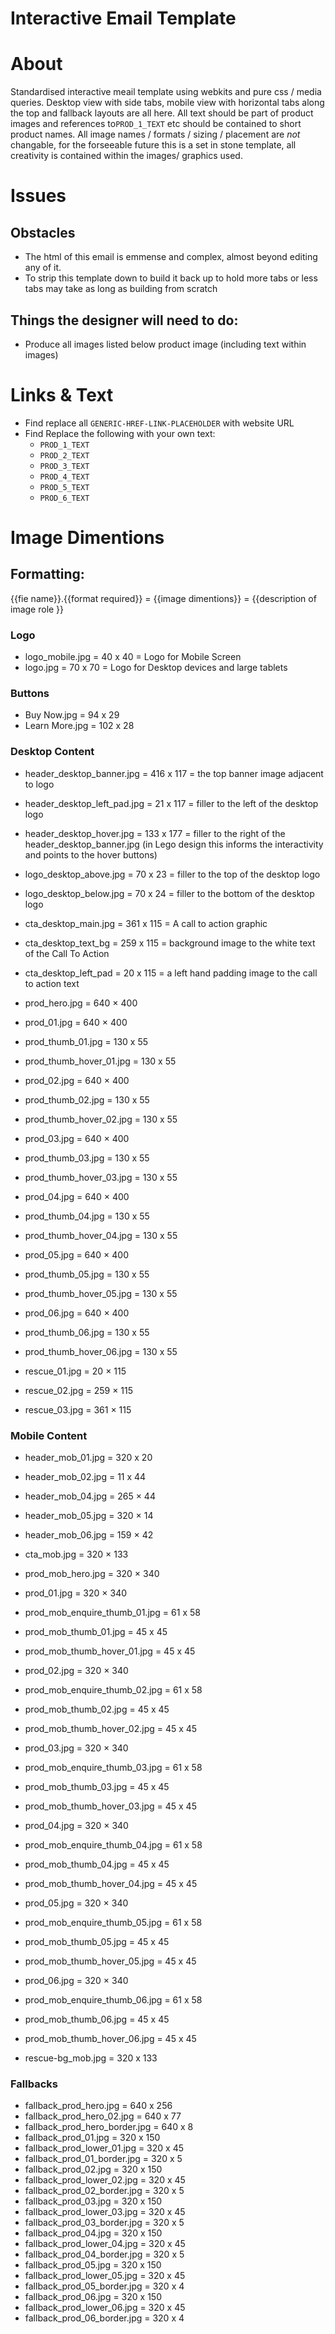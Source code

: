 Interactive Email Template
=====================
# About
Standardised interactive meail template using webkits and pure css / media queries. 
Desktop view with side tabs, mobile view with horizontal tabs along the top and fallback layouts are all here. 
All text should be part of product images and references to`PROD_1_TEXT` etc should be contained to short product names. 
All image names / formats / sizing / placement are *not* changable, for the forseeable future this is a set in stone template, all creativity is contained within the images/ graphics used.

# Issues 
## Obstacles

- The html of this email is emmense and complex, almost beyond editing any of it.
- To strip this template down to build it back up to hold more tabs or less tabs may take as long as building from scratch

## Things the designer will need to do:
- Produce all images listed below product image (including text within images)

# Links & Text
- Find replace all `GENERIC-HREF-LINK-PLACEHOLDER` with website URL 
- Find Replace the following with your own text:
  * `PROD_1_TEXT`
  * `PROD_2_TEXT`
  * `PROD_3_TEXT`
  * `PROD_4_TEXT`
  * `PROD_5_TEXT`
  * `PROD_6_TEXT`

# Image Dimentions 

## Formatting: 

{{fie name}}.{{format required}} = {{image dimentions}} = {{description of image role }}

### Logo
- logo_mobile.jpg = 40 x 40 = Logo for Mobile Screen
- logo.jpg = 70 x 70 = Logo for Desktop devices and large tablets

### Buttons 
- Buy Now.jpg = 94 x 29 
- Learn More.jpg = 102 x 28

### Desktop Content 
- header_desktop_banner.jpg = 416 x 117 = the top banner image adjacent to logo 
- header_desktop_left_pad.jpg = 21 x 117 = filler to the left of the desktop logo 
- header_desktop_hover.jpg = 133 x 177 = filler to the right of the header_desktop_banner.jpg (in Lego design this informs the interactivity and points to the hover buttons)
- logo_desktop_above.jpg = 70 x 23 = filler to the top of the desktop logo 
- logo_desktop_below.jpg = 70 x 24 = filler to the bottom of the desktop logo 

- cta_desktop_main.jpg = 361 x 115 = A call to action graphic 
- cta_desktop_text_bg = 259 x 115 = background image to the white text of the Call To Action
- cta_desktop_left_pad = 20 x 115 = a left hand padding image to the call to action text 

- prod_hero.jpg = 640 × 400 
- prod_01.jpg = 640 × 400 
- prod_thumb_01.jpg = 130 x 55
- prod_thumb_hover_01.jpg = 130 x 55
- prod_02.jpg = 640 × 400 
- prod_thumb_02.jpg = 130 x 55
- prod_thumb_hover_02.jpg = 130 x 55
- prod_03.jpg = 640 × 400 
- prod_thumb_03.jpg = 130 x 55
- prod_thumb_hover_03.jpg = 130 x 55
- prod_04.jpg = 640 × 400 
- prod_thumb_04.jpg = 130 x 55 
- prod_thumb_hover_04.jpg = 130 x 55 
- prod_05.jpg = 640 × 400 
- prod_thumb_05.jpg = 130 x 55
- prod_thumb_hover_05.jpg = 130 x 55
- prod_06.jpg = 640 × 400 
- prod_thumb_06.jpg = 130 x 55
- prod_thumb_hover_06.jpg = 130 x 55

- rescue_01.jpg = 20 × 115
- rescue_02.jpg = 259 × 115
- rescue_03.jpg = 361 × 115

### Mobile Content 
- header_mob_01.jpg = 320 x 20
- header_mob_02.jpg = 11 x 44
- header_mob_04.jpg = 265 × 44
- header_mob_05.jpg = 320 × 14
- header_mob_06.jpg = 159 × 42


- cta_mob.jpg = 320 × 133

- prod_mob_hero.jpg = 320 × 340 
- prod_01.jpg = 320 × 340 
- prod_mob_enquire_thumb_01.jpg = 61 x 58
- prod_mob_thumb_01.jpg = 45 x 45
- prod_mob_thumb_hover_01.jpg = 45 x 45
- prod_02.jpg = 320 × 340 
- prod_mob_enquire_thumb_02.jpg = 61 x 58
- prod_mob_thumb_02.jpg = 45 x 45
- prod_mob_thumb_hover_02.jpg = 45 x 45
- prod_03.jpg = 320 × 340 
- prod_mob_enquire_thumb_03.jpg = 61 x 58
- prod_mob_thumb_03.jpg = 45 x 45
- prod_mob_thumb_hover_03.jpg = 45 x 45
- prod_04.jpg = 320 × 340 
- prod_mob_enquire_thumb_04.jpg = 61 x 58
- prod_mob_thumb_04.jpg = 45 x 45 
- prod_mob_thumb_hover_04.jpg = 45 x 45 
- prod_05.jpg = 320 × 340 
- prod_mob_enquire_thumb_05.jpg = 61 x 58
- prod_mob_thumb_05.jpg = 45 x 45
- prod_mob_thumb_hover_05.jpg = 45 x 45
- prod_06.jpg = 320 × 340 
- prod_mob_enquire_thumb_06.jpg = 61 x 58
- prod_mob_thumb_06.jpg = 45 x 45
- prod_mob_thumb_hover_06.jpg = 45 x 45

- rescue-bg_mob.jpg = 320 x 133 

### Fallbacks 
- fallback_prod_hero.jpg = 640 x 256
- fallback_prod_hero_02.jpg = 640 x 77
- fallback_prod_hero_border.jpg = 640 x 8
- fallback_prod_01.jpg = 320 x 150
- fallback_prod_lower_01.jpg = 320 x 45
- fallback_prod_01_border.jpg = 320 x 5
- fallback_prod_02.jpg = 320 x 150
- fallback_prod_lower_02.jpg = 320 x 45
- fallback_prod_02_border.jpg = 320 x 5
- fallback_prod_03.jpg = 320 x 150
- fallback_prod_lower_03.jpg = 320 x 45
- fallback_prod_03_border.jpg = 320 x 5
- fallback_prod_04.jpg = 320 x 150
- fallback_prod_lower_04.jpg = 320 x 45
- fallback_prod_04_border.jpg = 320 x 5
- fallback_prod_05.jpg = 320 x 150
- fallback_prod_lower_05.jpg = 320 x 45
- fallback_prod_05_border.jpg = 320 x 4
- fallback_prod_06.jpg = 320 x 150
- fallback_prod_lower_06.jpg = 320 x 45
- fallback_prod_06_border.jpg = 320 x 4

